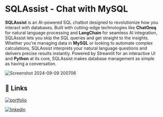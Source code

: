 # SQLAssist - Chat with MySQL

**SQLAssist** is an AI-powered SQL chatbot designed to revolutionize how you interact with databases. Built with cutting-edge technologies like **ChatGroq** for natural language processing and **LangChain** for seamless AI integration, SQLAssist lets you skip the SQL queries and get straight to the insights. Whether you're managing data in **MySQL** or looking to automate complex calculations, SQLAssist interprets your natural language questions and delivers precise results instantly. Powered by Streamlit for an interactive UI and **Python** at its core, SQLAssist makes database management as simple as having a conversation.

![Screenshot 2024-09-09 200706](https://github.com/user-attachments/assets/3965e723-0001-433c-b111-772cfc90cd89)


## 🔗 Links
[![portfolio](https://img.shields.io/badge/my_portfolio-000?style=for-the-badge&logo=ko-fi&logoColor=white)](https://www.datascienceportfol.io/avani)

[![linkedin](https://img.shields.io/badge/linkedin-0A66C2?style=for-the-badge&logo=linkedin&logoColor=white)](https://www.linkedin.com/in/avani-choudhary13?lipi=urn%3Ali%3Apage%3Ad_flagship3_profile_view_base_contact_details%3BxQQ3jwa8Qp64%2Bckf3xg3ig%3D%3D)
